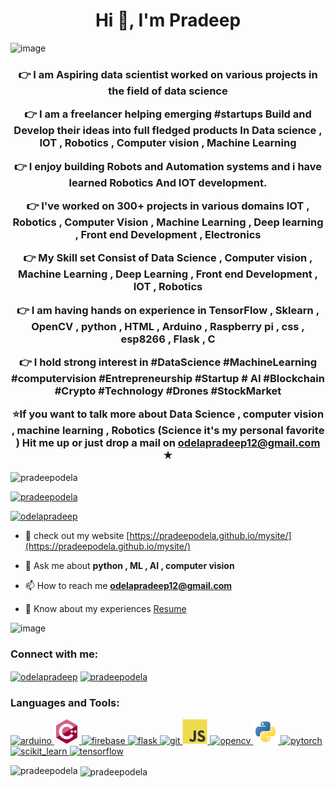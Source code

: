 

<h1 align="center">Hi 👋, I'm Pradeep</h1>

![image](https://user-images.githubusercontent.com/72432569/136811577-fcac099a-4013-4faa-aa35-47e453db5f48.png)
<h3 align="center"
👉 I'm pradeep odela and I am 17 years old currently pursuing diploma 2year in ECE from Kasireddy Naryana Reddy college of engineering and research 

👉 I am Aspiring data scientist worked on various projects in the field of data science 
 

👉 I am a freelancer helping emerging #startups Build and Develop their ideas into full fledged products In Data science , IOT , Robotics , Computer vision , Machine Learning 


👉 I enjoy building Robots and Automation systems and i have learned Robotics And IOT development.


👉 I've worked on 300+ projects in various domains IOT , Robotics , Computer Vision , Machine Learning , Deep learning , Front end Development , Electronics 


👉 My Skill set Consist of Data Science , Computer vision , Machine Learning , Deep Learning , Front end Development , IOT , Robotics 


👉 I am having hands on experience in TensorFlow , Sklearn , OpenCV , python , HTML , Arduino , Raspberry pi , css , esp8266 , Flask , C 


👉 I hold strong interest in #DataScience #MachineLearning #computervision #Entrepreneurship #Startup # AI #Blockchain #Crypto #Technology #Drones #StockMarket 


⭐️If you want to talk more about Data Science , computer vision , machine learning , Robotics (Science it's my personal favorite ) Hit me up or just drop a mail on odelapradeep12@gmail.com ★</h3>


<p align="left"> <img src="https://komarev.com/ghpvc/?username=pradeepodela&label=Profile%20views&color=0e75b6&style=flat" alt="pradeepodela" /> </p>

<p align="left"> <a href="https://github.com/ryo-ma/github-profile-trophy"><img src="https://github-profile-trophy.vercel.app/?username=pradeepodela" alt="pradeepodela" /></a> </p>

<p align="left"> <a href="https://twitter.com/odelapradeep" target="blank"><img src="https://img.shields.io/twitter/follow/odelapradeep?logo=twitter&style=for-the-badge" alt="odelapradeep" /></a> </p>

- 📝 check out my website [https://pradeepodela.github.io/mysite/](https://pradeepodela.github.io/mysite/)

- 💬 Ask me about **python , ML , AI , computer vision**

- 📫 How to reach me **odelapradeep12@gmail.com**

- 📄 Know about my experiences [Resume](https://drive.google.com/file/d/1KCUF2WLfXkwnflp9M4B0tZILDKjfUhJs/view?usp=sharing)


![image](https://cdn.dribbble.com/users/1201592/screenshots/9078494/media/422a760a51cef7de2fa3db9daf697853.gif)

<h3 align="left">Connect with me:</h3>
<p align="left">
<a href="https://twitter.com/odelapradeep" target="blank"><img align="center" src="https://raw.githubusercontent.com/rahuldkjain/github-profile-readme-generator/master/src/images/icons/Social/twitter.svg" alt="odelapradeep" height="30" width="40" /></a>
<a href="https://linkedin.com/in/pradeepodela" target="blank"><img align="center" src="https://raw.githubusercontent.com/rahuldkjain/github-profile-readme-generator/master/src/images/icons/Social/linked-in-alt.svg" alt="pradeepodela" height="30" width="40" /></a>
</p>



<h3 align="left">Languages and Tools:</h3>
<p align="left"> <a href="https://www.arduino.cc/" target="_blank"> <img src="https://cdn.worldvectorlogo.com/logos/arduino-1.svg" alt="arduino" width="40" height="40"/> </a> <a href="https://www.w3schools.com/cpp/" target="_blank"> <img src="https://raw.githubusercontent.com/devicons/devicon/master/icons/cplusplus/cplusplus-original.svg" alt="cplusplus" width="40" height="40"/> </a> <a href="https://firebase.google.com/" target="_blank"> <img src="https://www.vectorlogo.zone/logos/firebase/firebase-icon.svg" alt="firebase" width="40" height="40"/> </a> <a href="https://flask.palletsprojects.com/" target="_blank"> <img src="https://www.vectorlogo.zone/logos/pocoo_flask/pocoo_flask-icon.svg" alt="flask" width="40" height="40"/> </a> <a href="https://git-scm.com/" target="_blank"> <img src="https://www.vectorlogo.zone/logos/git-scm/git-scm-icon.svg" alt="git" width="40" height="40"/> </a> <a href="https://developer.mozilla.org/en-US/docs/Web/JavaScript" target="_blank"> <img src="https://raw.githubusercontent.com/devicons/devicon/master/icons/javascript/javascript-original.svg" alt="javascript" width="40" height="40"/> </a> <a href="https://opencv.org/" target="_blank"> <img src="https://www.vectorlogo.zone/logos/opencv/opencv-icon.svg" alt="opencv" width="40" height="40"/> </a> <a href="https://www.python.org" target="_blank"> <img src="https://raw.githubusercontent.com/devicons/devicon/master/icons/python/python-original.svg" alt="python" width="40" height="40"/> </a> <a href="https://pytorch.org/" target="_blank"> <img src="https://www.vectorlogo.zone/logos/pytorch/pytorch-icon.svg" alt="pytorch" width="40" height="40"/> </a> <a href="https://scikit-learn.org/" target="_blank"> <img src="https://upload.wikimedia.org/wikipedia/commons/0/05/Scikit_learn_logo_small.svg" alt="scikit_learn" width="40" height="40"/> </a> <a href="https://www.tensorflow.org" target="_blank"> <img src="https://www.vectorlogo.zone/logos/tensorflow/tensorflow-icon.svg" alt="tensorflow" width="40" height="40"/> </a> </p>

<p><img align="left" src="https://github-readme-stats.vercel.app/api/top-langs?username=pradeepodela&show_icons=true&locale=en&layout=compact" alt="pradeepodela" /></p>

<p>&nbsp;<img align="center" src="https://github-readme-stats.vercel.app/api?username=pradeepodela&show_icons=true&locale=en" alt="pradeepodela" /></p>

